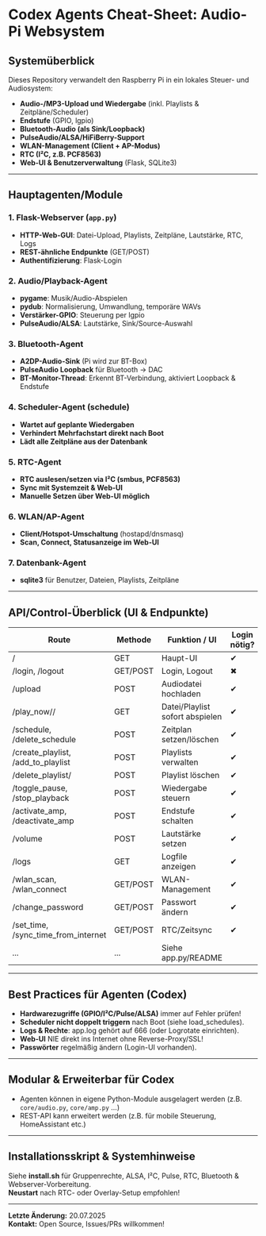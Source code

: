 # Codex Agents Cheat-Sheet: Audio-Pi Websystem

## Systemüberblick

Dieses Repository verwandelt den Raspberry Pi in ein lokales Steuer- und Audiosystem:
- **Audio-/MP3-Upload und Wiedergabe** (inkl. Playlists & Zeitpläne/Scheduler)
- **Endstufe** (GPIO, lgpio)
- **Bluetooth-Audio (als Sink/Loopback)**
- **PulseAudio/ALSA/HiFiBerry-Support**
- **WLAN-Management (Client + AP-Modus)**
- **RTC (I²C, z.B. PCF8563)**
- **Web-UI & Benutzerverwaltung** (Flask, SQLite3)

---

## Hauptagenten/Module

### 1. Flask-Webserver (`app.py`)
- **HTTP-Web-GUI**: Datei-Upload, Playlists, Zeitpläne, Lautstärke, RTC, Logs
- **REST-ähnliche Endpunkte** (GET/POST)
- **Authentifizierung**: Flask-Login

### 2. Audio/Playback-Agent
- **pygame**: Musik/Audio-Abspielen
- **pydub**: Normalisierung, Umwandlung, temporäre WAVs
- **Verstärker-GPIO**: Steuerung per lgpio
- **PulseAudio/ALSA**: Lautstärke, Sink/Source-Auswahl

### 3. Bluetooth-Agent
- **A2DP-Audio-Sink** (Pi wird zur BT-Box)
- **PulseAudio Loopback** für Bluetooth → DAC
- **BT-Monitor-Thread**: Erkennt BT-Verbindung, aktiviert Loopback & Endstufe

### 4. Scheduler-Agent (schedule)
- **Wartet auf geplante Wiedergaben**
- **Verhindert Mehrfachstart direkt nach Boot**
- **Lädt alle Zeitpläne aus der Datenbank**

### 5. RTC-Agent
- **RTC auslesen/setzen via I²C (smbus, PCF8563)**
- **Sync mit Systemzeit & Web-UI**  
- **Manuelle Setzen über Web-UI möglich**

### 6. WLAN/AP-Agent
- **Client/Hotspot-Umschaltung** (hostapd/dnsmasq)
- **Scan, Connect, Statusanzeige im Web-UI**

### 7. Datenbank-Agent
- **sqlite3** für Benutzer, Dateien, Playlists, Zeitpläne

---

## API/Control-Überblick (UI & Endpunkte)

| Route                            | Methode | Funktion / UI                   | Login nötig? |
|-----------------------------------|---------|---------------------------------|--------------|
| /                                | GET     | Haupt-UI                        | ✔            |
| /login, /logout                  | GET/POST| Login, Logout                   | ✖            |
| /upload                          | POST    | Audiodatei hochladen            | ✔            |
| /play_now/<typ>/<id>             | GET     | Datei/Playlist sofort abspielen | ✔            |
| /schedule, /delete_schedule      | POST    | Zeitplan setzen/löschen         | ✔            |
| /create_playlist, /add_to_playlist | POST  | Playlists verwalten             | ✔            |
| /delete_playlist/<id>            | POST    | Playlist löschen                | ✔            |
| /toggle_pause, /stop_playback    | POST    | Wiedergabe steuern              | ✔            |
| /activate_amp, /deactivate_amp   | POST    | Endstufe schalten               | ✔            |
| /volume                          | POST    | Lautstärke setzen               | ✔            |
| /logs                            | GET     | Logfile anzeigen                | ✔            |
| /wlan_scan, /wlan_connect        | GET/POST| WLAN-Management                 | ✔            |
| /change_password                 | GET/POST| Passwort ändern                 | ✔            |
| /set_time, /sync_time_from_internet | GET/POST | RTC/Zeitsync                   | ✔            |
| ...                              | ...     | Siehe app.py/README             |              |

---

## Best Practices für Agenten (Codex)

- **Hardwarezugriffe (GPIO/I²C/Pulse/ALSA)** immer auf Fehler prüfen!
- **Scheduler nicht doppelt triggern** nach Boot (siehe load_schedules).
- **Logs & Rechte**: app.log gehört auf 666 (oder Logrotate einrichten).
- **Web-UI** NIE direkt ins Internet ohne Reverse-Proxy/SSL!
- **Passwörter** regelmäßig ändern (Login-UI vorhanden).

---

## Modular & Erweiterbar für Codex

- Agenten können in eigene Python-Module ausgelagert werden (z.B. `core/audio.py`, `core/amp.py` ...)
- REST-API kann erweitert werden (z.B. für mobile Steuerung, HomeAssistant etc.)

---

## Installationsskript & Systemhinweise

Siehe **install.sh** für Gruppenrechte, ALSA, I²C, Pulse, RTC, Bluetooth & Webserver-Vorbereitung.  
**Neustart** nach RTC- oder Overlay-Setup empfohlen!

---

**Letzte Änderung:** 20.07.2025  
**Kontakt:** Open Source, Issues/PRs willkommen!